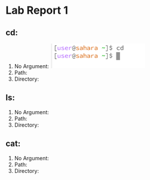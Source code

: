 # Lab Report 1
## cd:
1. No Argument:
   ![Image](cdnoarg.jpg)
2. Path:
3. Directory:
## ls:
1. No Argument:
2. Path:
3. Directory:
## cat:
1. No Argument:
2. Path:
3. Directory:

